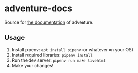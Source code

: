 # adventure-docs

Source for [the documentation](https://docs.adventure.kyori.net/) of adventure.

## Usage

1. Install pipenv: `apt install pipenv` (or whatever on your OS)
1. Install required libraries: `pipenv install`
1. Run the dev server: `pipenv run make livehtml`
1. Make your changes!

